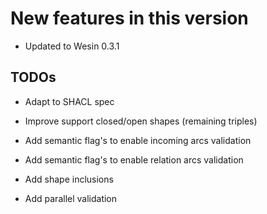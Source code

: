 New features in this version
============================

-   Updated to Wesin 0.3.1


TODOs
-----

-   Adapt to SHACL spec

-   Improve support closed/open shapes (remaining triples)

-   Add semantic flag's to enable incoming arcs validation

-   Add semantic flag's to enable relation arcs validation

-   Add shape inclusions

-   Add parallel validation

